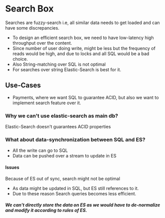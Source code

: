 # Search Box
Searches are fuzzy-search i.e, all similar data needs to get loaded and can have some discrepancies.

- To design an efficient search box, we need to have low-latency high throughput over the content. 
- Since number of user doing write, might be less but the frequency of reads would be high, and due to locks and all SQL would be a bad choice.
- Also String-matching over SQL is not optimal
- For searches over string Elastic-Search is best for it.

## Use-Cases
- Payments, where we want SQL to guarantee ACID, but also we want to implement search feature over it.

### Why we can't use elastic-search as main db?
Elastic-Search doesn't guarantees ACID properties

### What about data-synchronization between SQL and ES?
- All the write can go to SQL
- Data can be pushed over a stream to update in ES

#### Issues
Because of ES out of sync, search might not be optimal
- As data might be updated in SQL, but ES still references to it.
- Due to these reason Search queries becomes less efficient.

##### We can't directly store the data on ES as we would have to de-normalize and modify it according to rules of ES.
